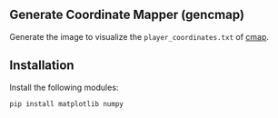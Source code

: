 ## Generate Coordinate Mapper (gencmap)

Generate the image to visualize the `player_coordinates.txt` of [cmap](https://github.com/yuan-miranda/cmap).

## Installation
Install the following modules:
```
pip install matplotlib numpy
```
